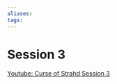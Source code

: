 ```yaml
---
aliases: 
tags: 
---
```


# Session 3

[Youtube: Curse of Strahd Session 3](https://youtu.be/dn1l-aJHdkk)